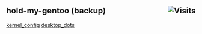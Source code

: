 ## hold-my-gentoo (backup) <img alt="Visits" align="right" src="https://badges.pufler.dev/visits/owl4ce/hold-my-gentoo?style=flat-square&label=&color=success&logo=GitHub&logoColor=white&labelColor=373e4d"/>

[kernel_config](https://github.com/owl4ce/violet-x86_64)
[desktop_dots](https://github.com/owl4ce/dotfiles)

